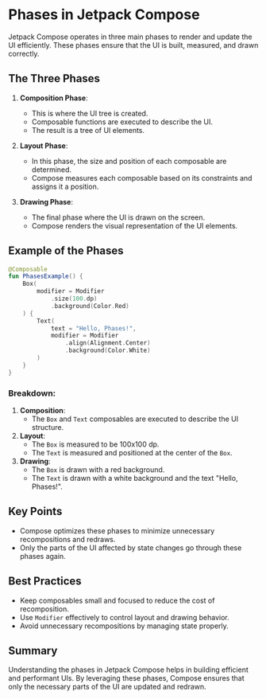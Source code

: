 # Phases in Jetpack Compose

Jetpack Compose operates in three main phases to render and update the UI efficiently. These phases ensure that the UI is built, measured, and drawn correctly.

## The Three Phases

1. **Composition Phase**:
   - This is where the UI tree is created.
   - Composable functions are executed to describe the UI.
   - The result is a tree of UI elements.

2. **Layout Phase**:
   - In this phase, the size and position of each composable are determined.
   - Compose measures each composable based on its constraints and assigns it a position.

3. **Drawing Phase**:
   - The final phase where the UI is drawn on the screen.
   - Compose renders the visual representation of the UI elements.

## Example of the Phases
```kotlin
@Composable
fun PhasesExample() {
    Box(
        modifier = Modifier
            .size(100.dp)
            .background(Color.Red)
    ) {
        Text(
            text = "Hello, Phases!",
            modifier = Modifier
                .align(Alignment.Center)
                .background(Color.White)
        )
    }
}
```

### Breakdown:
1. **Composition**:
   - The `Box` and `Text` composables are executed to describe the UI structure.
2. **Layout**:
   - The `Box` is measured to be 100x100 dp.
   - The `Text` is measured and positioned at the center of the `Box`.
3. **Drawing**:
   - The `Box` is drawn with a red background.
   - The `Text` is drawn with a white background and the text "Hello, Phases!".

## Key Points
- Compose optimizes these phases to minimize unnecessary recompositions and redraws.
- Only the parts of the UI affected by state changes go through these phases again.

## Best Practices
- Keep composables small and focused to reduce the cost of recomposition.
- Use `Modifier` effectively to control layout and drawing behavior.
- Avoid unnecessary recompositions by managing state properly.

## Summary
Understanding the phases in Jetpack Compose helps in building efficient and performant UIs. By leveraging these phases, Compose ensures that only the necessary parts of the UI are updated and redrawn.

